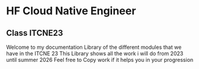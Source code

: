 # HF Cloud Native Engineer

## Class ITCNE23
Welcome to my documentation Library of the different modules that we have in the ITCNE 23
This Library shows all the work i will do from 2023 until summer 2026
Feel free to Copy work if it helps you in your progression
